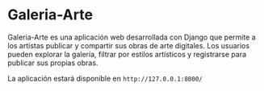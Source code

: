 # Galeria-Arte

Galeria-Arte es una aplicación web desarrollada con Django que permite a los artistas publicar y compartir sus obras de arte digitales. Los usuarios pueden explorar la galería, filtrar por estilos artísticos y registrarse para publicar sus propias obras.





La aplicación estará disponible en `http://127.0.0.1:8000/`

